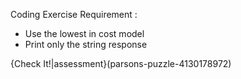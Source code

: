 Coding Exercise Requirement :
* Use the lowest in cost model 
* Print only the string response 

{Check It!|assessment}(parsons-puzzle-4130178972)
